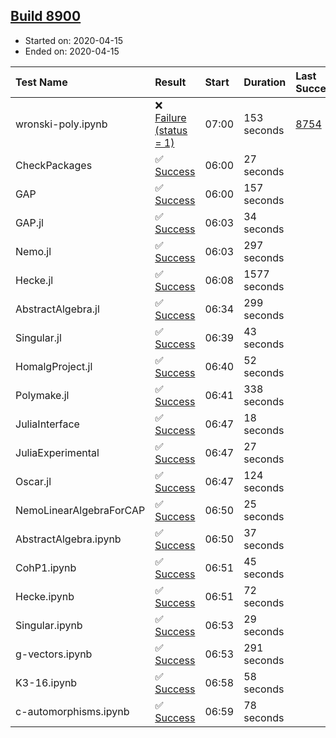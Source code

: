 ## [Build 8900](https://oscarci.mathematik.uni-kl.de/job/oscar/8900/)

* Started on: 2020-04-15
* Ended on: 2020-04-15

| Test Name    | Result | Start | Duration | Last Success | First Failure |
|:-------------|:-------|:------|:---------|:-------------|:--------------|
| wronski-poly.ipynb | ❌ [Failure (status = 1)](https://oscarci.mathematik.uni-kl.de/job/oscar/8900/artifact/logs/build-8900/wronski-poly.ipynb.log) | 07:00 | 153 seconds | [8754](https://oscarci.mathematik.uni-kl.de/job/oscar/8754/) | [8755](https://oscarci.mathematik.uni-kl.de/job/oscar/8755/) |
| CheckPackages | ✅ [Success](https://oscarci.mathematik.uni-kl.de/job/oscar/8900/artifact/logs/build-8900/CheckPackages.log) | 06:00 | 27 seconds |  |  |
| GAP | ✅ [Success](https://oscarci.mathematik.uni-kl.de/job/oscar/8900/artifact/logs/build-8900/GAP.log) | 06:00 | 157 seconds |  |  |
| GAP.jl | ✅ [Success](https://oscarci.mathematik.uni-kl.de/job/oscar/8900/artifact/logs/build-8900/GAP.jl.log) | 06:03 | 34 seconds |  |  |
| Nemo.jl | ✅ [Success](https://oscarci.mathematik.uni-kl.de/job/oscar/8900/artifact/logs/build-8900/Nemo.jl.log) | 06:03 | 297 seconds |  |  |
| Hecke.jl | ✅ [Success](https://oscarci.mathematik.uni-kl.de/job/oscar/8900/artifact/logs/build-8900/Hecke.jl.log) | 06:08 | 1577 seconds |  |  |
| AbstractAlgebra.jl | ✅ [Success](https://oscarci.mathematik.uni-kl.de/job/oscar/8900/artifact/logs/build-8900/AbstractAlgebra.jl.log) | 06:34 | 299 seconds |  |  |
| Singular.jl | ✅ [Success](https://oscarci.mathematik.uni-kl.de/job/oscar/8900/artifact/logs/build-8900/Singular.jl.log) | 06:39 | 43 seconds |  |  |
| HomalgProject.jl | ✅ [Success](https://oscarci.mathematik.uni-kl.de/job/oscar/8900/artifact/logs/build-8900/HomalgProject.jl.log) | 06:40 | 52 seconds |  |  |
| Polymake.jl | ✅ [Success](https://oscarci.mathematik.uni-kl.de/job/oscar/8900/artifact/logs/build-8900/Polymake.jl.log) | 06:41 | 338 seconds |  |  |
| JuliaInterface | ✅ [Success](https://oscarci.mathematik.uni-kl.de/job/oscar/8900/artifact/logs/build-8900/JuliaInterface.log) | 06:47 | 18 seconds |  |  |
| JuliaExperimental | ✅ [Success](https://oscarci.mathematik.uni-kl.de/job/oscar/8900/artifact/logs/build-8900/JuliaExperimental.log) | 06:47 | 27 seconds |  |  |
| Oscar.jl | ✅ [Success](https://oscarci.mathematik.uni-kl.de/job/oscar/8900/artifact/logs/build-8900/Oscar.jl.log) | 06:47 | 124 seconds |  |  |
| NemoLinearAlgebraForCAP | ✅ [Success](https://oscarci.mathematik.uni-kl.de/job/oscar/8900/artifact/logs/build-8900/NemoLinearAlgebraForCAP.log) | 06:50 | 25 seconds |  |  |
| AbstractAlgebra.ipynb | ✅ [Success](https://oscarci.mathematik.uni-kl.de/job/oscar/8900/artifact/logs/build-8900/AbstractAlgebra.ipynb.log) | 06:50 | 37 seconds |  |  |
| CohP1.ipynb | ✅ [Success](https://oscarci.mathematik.uni-kl.de/job/oscar/8900/artifact/logs/build-8900/CohP1.ipynb.log) | 06:51 | 45 seconds |  |  |
| Hecke.ipynb | ✅ [Success](https://oscarci.mathematik.uni-kl.de/job/oscar/8900/artifact/logs/build-8900/Hecke.ipynb.log) | 06:51 | 72 seconds |  |  |
| Singular.ipynb | ✅ [Success](https://oscarci.mathematik.uni-kl.de/job/oscar/8900/artifact/logs/build-8900/Singular.ipynb.log) | 06:53 | 29 seconds |  |  |
| g-vectors.ipynb | ✅ [Success](https://oscarci.mathematik.uni-kl.de/job/oscar/8900/artifact/logs/build-8900/g-vectors.ipynb.log) | 06:53 | 291 seconds |  |  |
| K3-16.ipynb | ✅ [Success](https://oscarci.mathematik.uni-kl.de/job/oscar/8900/artifact/logs/build-8900/K3-16.ipynb.log) | 06:58 | 58 seconds |  |  |
| c-automorphisms.ipynb | ✅ [Success](https://oscarci.mathematik.uni-kl.de/job/oscar/8900/artifact/logs/build-8900/c-automorphisms.ipynb.log) | 06:59 | 78 seconds |  |  |
